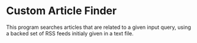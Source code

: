 # Custom Article Finder

This program searches articles that are related to a given input query, using a backed set of RSS feeds initialy given in a text file.